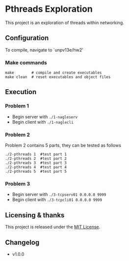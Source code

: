# Pthreads Exploration 

This project is an exploration of threads within networking.

## Configuration

To compile, navigate to `unpv13e/hw2'

### Make commands

```shell
make        # compile and create executables
make clean  # reset executables and object files
```

## Execution

### Problem 1

- Begin server with `./1-nagleserv`
- Begin client with `./1-naglecli`

### Problem 2

Problem 2 contains 5 parts, they can be tested as follows

```shell
./2-pthreads 1  #test part 1
./2-pthreads 2  #test part 2
./2-pthreads 3  #test part 3
./2-pthreads 4  #test part 4
./2-pthreads 5  #test part 5
```

### Problem 3

- Begin server with `./3-tcpserv01 0.0.0.0 9999`
- Begin client with `./3-tcpcli01 0.0.0.0 9999`
 
## Licensing & thanks

This project is released under the [MIT License](./LICENSE.txt).

## Changelog

- v1.0.0
